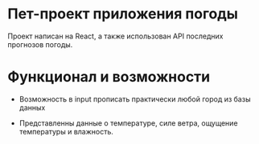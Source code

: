 # Пет-проект приложения погоды

Проект написан на React, а также использован API последних прогнозов погоды.

# Функционал и возможности

- Возможность в input прописать практически любой город из базы данных

- Представленны данные о температуре, силе ветра, ощущение температуры и влажность.

